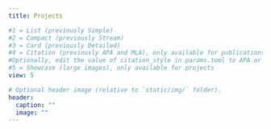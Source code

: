 ```yaml
---
title: Projects

#1 = List (previously Simple)
#2 = Compact (previously Stream)
#3 = Card (previously Detailed)
#4 = Citation (previously APA and MLA), only available for publications
#Optionally, edit the value of citation_style in params.toml to APA or MLA
#5 = Showcase (large images), only available for projects
view: 5

# Optional header image (relative to `static/img/` folder).
header:
  caption: ""
  image: ""
---
```

